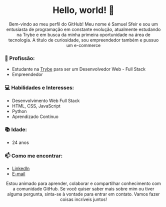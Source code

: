 <div align="center">
  <h1>Hello, world! 👋</h1>
  <p>Bem-vindo ao meu perfil do GitHub! Meu nome é Samuel Sfeir e sou um entusiasta de programação em constante evolução, atualmente estudando na Trybe e em busca da minha primeira oportunidade na área de tecnologia.
  A título de curiosidade, sou empreendedor também e pussuo um e-commerce
</div>



### 💼 Profissão:
- Estudante na [Trybe](https://www.betrybe.com/) para ser um Desenvolvedor Web - Full Stack
- Empreendedor

### 💻 Habilidades e Interesses:
- Desenvolvimento Web Full Stack
- HTML, CSS, JavaScript
- Python
- Aprendizado Contínuo

### 📚 Idade:
- 24 anos

### 📫 Como me encontrar:
- [LinkedIn](https://www.linkedin.com/in/samuel-sfeir-434152278/)
- [E-mail](mailto:samuel1808@hotmail.com)

<div align="center">
  <p>Estou animado para aprender, colaborar e compartilhar conhecimento com a comunidade GitHub. Se você quiser saber mais sobre mim ou tiver alguma pergunta, sinta-se à vontade para entrar em contato. Vamos fazer coisas incríveis juntos!</p>
</div>
